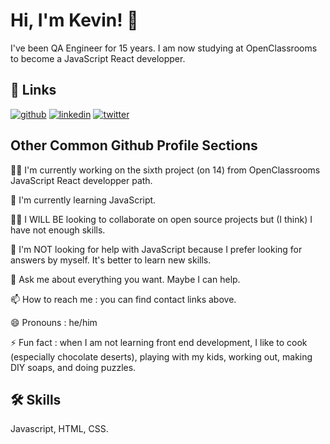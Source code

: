 
# Hi, I'm Kevin! 👋

I've been QA Engineer for 15 years. I am now studying at OpenClassrooms to become a JavaScript React developper.



## 🔗 Links
[![github](https://img.shields.io/badge/github-000?style=for-the-badge&logo=github&logoColor=white)](https://github.com/FischKevin/)
[![linkedin](https://img.shields.io/badge/linkedin-0A66C2?style=for-the-badge&logo=linkedin&logoColor=white)](https://www.linkedin.com/in/kevinfischerqa/)
[![twitter](https://img.shields.io/badge/twitter-1DA1F2?style=for-the-badge&logo=twitter&logoColor=white)](#)
## Other Common Github Profile Sections
👩‍💻 I'm currently working on the sixth project (on 14) from OpenClassrooms JavaScript React developper path.

🧠 I'm currently learning JavaScript.

👯‍♀️ I WILL BE looking to collaborate on open source projects but (I think) I have not enough skills.

🤔 I'm NOT looking for help with JavaScript because I prefer looking for answers by myself. It's better to learn new skills.

💬 Ask me about everything you want. Maybe I can help.

📫 How to reach me : you can find contact links above.

😄 Pronouns : he/him

⚡️ Fun fact : when I am not learning front end development, I like to cook (especially chocolate deserts), playing with my kids, working out, making DIY soaps, and doing puzzles.
## 🛠 Skills
Javascript, HTML, CSS.

